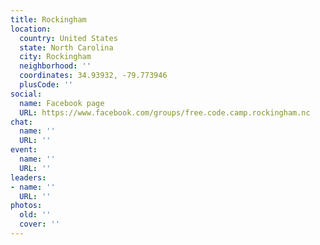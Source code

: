 ```yaml
---
title: Rockingham
location:
  country: United States
  state: North Carolina
  city: Rockingham
  neighborhood: ''
  coordinates: 34.93932, -79.773946
  plusCode: ''
social:
  name: Facebook page
  URL: https://www.facebook.com/groups/free.code.camp.rockingham.nc
chat:
  name: ''
  URL: ''
event:
  name: ''
  URL: ''
leaders:
- name: ''
  URL: ''
photos:
  old: ''
  cover: ''
---
```

